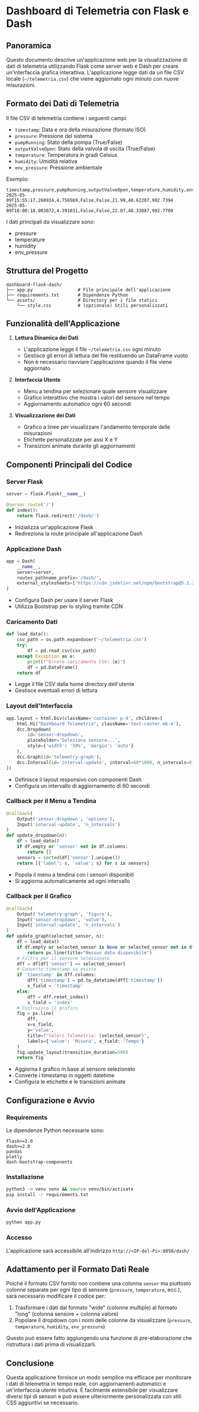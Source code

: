 # Dashboard di Telemetria con Flask e Dash

## Panoramica

Questo documento descrive un'applicazione web per la visualizzazione di dati di telemetria utilizzando Flask come server web e Dash per creare un'interfaccia grafica interattiva. L'applicazione legge dati da un file CSV locale (`~/telemetria.csv`) che viene aggiornato ogni minuto con nuove misurazioni.

## Formato dei Dati di Telemetria

Il file CSV di telemetria contiene i seguenti campi:
- `timestamp`: Data e ora della misurazione (formato ISO)
- `pressure`: Pressione del sistema
- `pumpRunning`: Stato della pompa (True/False)
- `outputValveOpen`: Stato della valvola di uscita (True/False)
- `temperature`: Temperatura in gradi Celsius
- `humidity`: Umidità relativa
- `env_pressure`: Pressione ambientale

Esempio:
```
timestamp,pressure,pumpRunning,outputValveOpen,temperature,humidity,env_pressure
2025-05-09T15:55:17.260934,4.756569,False,False,21.99,48.62207,992.7394
2025-05-09T16:00:18.003072,4.391031,False,False,22.07,48.33887,992.7709
```

I dati principali da visualizzare sono:
- pressure
- temperature
- humidity
- env_pressure

## Struttura del Progetto

```
dashboard-flask-dash/
├── app.py                 # File principale dell'applicazione
├── requirements.txt       # Dipendenze Python
└── assets/                # Directory per i file statici
    └── style.css          # (opzionale) Stili personalizzati
```

## Funzionalità dell'Applicazione

1. **Lettura Dinamica dei Dati**
   - L'applicazione legge il file `~/telemetria.csv` ogni minuto
   - Gestisce gli errori di lettura del file restituendo un DataFrame vuoto
   - Non è necessario riavviare l'applicazione quando il file viene aggiornato

2. **Interfaccia Utente**
   - Menu a tendina per selezionare quale sensore visualizzare
   - Grafico interattivo che mostra i valori del sensore nel tempo
   - Aggiornamento automatico ogni 60 secondi

3. **Visualizzazione dei Dati**
   - Grafico a linee per visualizzare l'andamento temporale delle misurazioni
   - Etichette personalizzate per assi X e Y
   - Transizioni animate durante gli aggiornamenti

## Componenti Principali del Codice

### Server Flask
```python
server = flask.Flask(__name__)

@server.route('/')
def index():
    return flask.redirect('/dash/')
```
- Inizializza un'applicazione Flask
- Redireziona la route principale all'applicazione Dash

### Applicazione Dash
```python
app = Dash(
    __name__,
    server=server,
    routes_pathname_prefix='/dash/',
    external_stylesheets=['https://cdn.jsdelivr.net/npm/bootstrap@5.1.3/dist/css/bootstrap.min.css']
)
```
- Configura Dash per usare il server Flask
- Utilizza Bootstrap per lo styling tramite CDN

### Caricamento Dati
```python
def load_data():
    csv_path = os.path.expanduser('~/telemetria.csv')
    try:
        df = pd.read_csv(csv_path)
    except Exception as e:
        print(f"Errore caricamento CSV: {e}")
        df = pd.DataFrame()
    return df
```
- Legge il file CSV dalla home directory dell'utente
- Gestisce eventuali errori di lettura

### Layout dell'Interfaccia
```python
app.layout = html.Div(className='container p-4', children=[
    html.H1("Dashboard Telemetria", className='text-center mb-4'),
    dcc.Dropdown(
        id='sensor-dropdown',
        placeholder='Seleziona sensore...',
        style={'width': '50%', 'margin': 'auto'}
    ),
    dcc.Graph(id='telemetry-graph'),
    dcc.Interval(id='interval-update', interval=60*1000, n_intervals=0)
])
```
- Definisce il layout responsivo con componenti Dash
- Configura un intervallo di aggiornamento di 60 secondi

### Callback per il Menu a Tendina
```python
@callback(
    Output('sensor-dropdown', 'options'),
    Input('interval-update', 'n_intervals')
)
def update_dropdown(n):
    df = load_data()
    if df.empty or 'sensor' not in df.columns:
        return []
    sensors = sorted(df['sensor'].unique())
    return [{'label': s, 'value': s} for s in sensors]
```
- Popola il menu a tendina con i sensori disponibili
- Si aggiorna automaticamente ad ogni intervallo

### Callback per il Grafico
```python
@callback(
    Output('telemetry-graph', 'figure'),
    Input('sensor-dropdown', 'value'),
    Input('interval-update', 'n_intervals')
)
def update_graph(selected_sensor, n):
    df = load_data()
    if df.empty or selected_sensor is None or selected_sensor not in df['sensor'].unique():
        return px.line(title="Nessun dato disponibile")
    # Filtro per il sensore selezionato
    dff = df[df['sensor'] == selected_sensor]
    # Converto timestamp se esiste
    if 'timestamp' in dff.columns:
        dff['timestamp'] = pd.to_datetime(dff['timestamp'])
        x_field = 'timestamp'
    else:
        dff = dff.reset_index()
        x_field = 'index'
    # Costruisco il grafico
    fig = px.line(
        dff,
        x=x_field,
        y='value',
        title=f"Valori Telemetria: {selected_sensor}",
        labels={'value': 'Misura', x_field: 'Tempo'}
    )
    fig.update_layout(transition_duration=500)
    return fig
```
- Aggiorna il grafico in base al sensore selezionato
- Converte i timestamp in oggetti datetime
- Configura le etichette e le transizioni animate

## Configurazione e Avvio

### Requirements
Le dipendenze Python necessarie sono:
```
Flask>=2.0
dash>=2.0
pandas
plotly
dash-bootstrap-components
```

### Installazione
```bash
python3 -m venv venv && source venv/bin/activate
pip install -r requirements.txt
```

### Avvio dell'Applicazione
```bash
python app.py
```

### Accesso
L'applicazione sarà accessibile all'indirizzo `http://<IP-del-Pi>:8050/dash/`

## Adattamento per il Formato Dati Reale

Poiché il formato CSV fornito non contiene una colonna `sensor` ma piuttosto colonne separate per ogni tipo di sensore (`pressure`, `temperature`, ecc.), sarà necessario modificare il codice per:

1. Trasformare i dati dal formato "wide" (colonne multiple) al formato "long" (colonna sensore + colonna valore)
2. Popolare il dropdown con i nomi delle colonne da visualizzare (`pressure`, `temperature`, `humidity`, `env_pressure`)

Questo può essere fatto aggiungendo una funzione di pre-elaborazione che ristruttura i dati prima di visualizzarli.

## Conclusione

Questa applicazione fornisce un modo semplice ma efficace per monitorare i dati di telemetria in tempo reale, con aggiornamenti automatici e un'interfaccia utente intuitiva. È facilmente estensibile per visualizzare diversi tipi di sensori e può essere ulteriormente personalizzata con stili CSS aggiuntivi se necessario.
